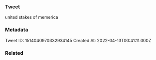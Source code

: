 ### Tweet
united stakes of memerica

### Metadata
Tweet ID: 1514040970332934145
Created At: 2022-04-13T00:41:11.000Z

### Related

